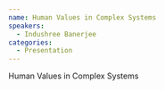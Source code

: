 ```yaml
--- 
name: Human Values in Complex Systems 
speakers: 
  - Indushree Banerjee 
categories:
  - Presentation
---
```


Human Values in Complex Systems